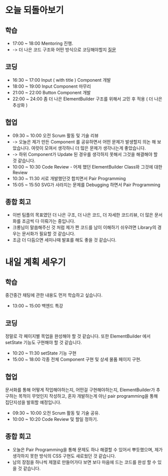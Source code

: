 # 오늘 되돌아보기
## 학습
* 17:00 ~ 18:00 Mentoring 진행.
* -> 더 나은 코드 구조와 어떤 방식으로 코딩해야할지 [질문](https://www.notion.so/codegiraffe/0df11803953d42a1963886496138dc5f)

## 코딩
* 16:30 ~ 17:00 Input ( with title ) Component 개발
* 18:00 ~ 19:00 Input Component 마무리
* 21:00 ~ 22:00 Button Component 개발
* 22:00 ~ 24:00 좀 더 나은 ElementBuilder 구조를 위해서 고민 후 적용 ( 더 나은 추상화 )

## 협업
* 09:30 ~ 10:00 오전 Scrum 활동 및 기술 리뷰
* -> 오늘은 제가 만든 Component 를 공유하면서 어떤 문제가 발생할지 의논 해 보았습니다. 여럿이 모여서 생각하니 더 많은 문제가 생각나는게 좋았습니다.
* -> 하위 Component가 Update 된 경우를 생각하지 못해서 그것을 해결해야 할 것 같습니다.
* 10:00 ~ 10:30 Code Review - 어제 했던 ElementBuilder Class와 그것에 대한 Review
* 10:30 ~ 11:30 서로 개발했던것 합치면서 Pair Programming
* 15:05 ~ 15:50 SVG가 사라지는 문제를 Debugging 하면서 Pair Programming

## 종합 회고
* 이번 팀플의 목표였던 더 나은 구조, 더 나은 코드, 더 자세한 코드리뷰, 더 많은 문서화를 조금씩 다 이뤄가는 중입니다.
* 크롱님이 말씀해주신 것 처럼 제가 짠 코드를 남이 이해하기 쉬우려면 Library의 경우는 문서화가 필요할 것 같습니다. 
* 조금 더 다듬으면 세미나때 발표를 해도 좋을 것 같습니다.

# 내일 계획 세우기
## 학습
중간중간 채팅에 관한 내용도 먼저 학습하고 싶습니다.
* 13:00 ~ 15:00 백엔드 특강

## 코딩
정말로 각 페이지별 목업을 완성해야 할 것 같습니다. 또한 ElementBuilder 에서 setState 기능도 구현해야 할 것 같습니다.
* 10:20 ~ 11:30 setState 기능 구현
* 15:00 ~ 18:00 각종 전체 Component 구현 및 상세 물품 페이지 구현.

## 협업
문서화를 통해 어떻게 작업해야하는지, 어떤걸 구현해야하는지, ElementBuilder가 추구하는 목적이 무엇인지 작성하고,
혼자 개발하는게 아닌 pair programming을 통해 집단지성을 발휘할 예정입니다.
* 09:30 ~ 10:00 오전 Scrum 활동 및 기술 공유.
* 10:00 ~ 10:20 Code Review 및 할일 정하기.

## 종합 회고
* 오늘은 Pair Programming을 통해 문제도 하나 해결할 수 있어서 뿌듯했으며, 제가 생각하지 못한 방식의 CSS 구현도 새로웠던 것 같습니다.
* 남의 장점을 하나씩 제껄로 만들어가다 보면 보다 마음에 드는 코드를 완성 할 수 있을 것 같습니다.